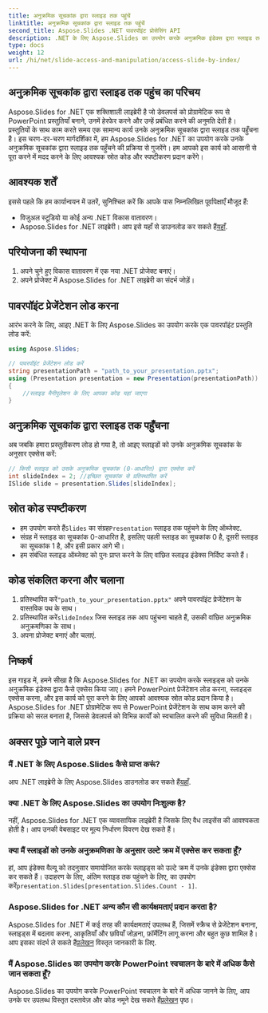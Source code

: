 ```yaml
---
title: अनुक्रमिक सूचकांक द्वारा स्लाइड तक पहुंचें
linktitle: अनुक्रमिक सूचकांक द्वारा स्लाइड तक पहुंचें
second_title: Aspose.Slides .NET पावरपॉइंट प्रोसेसिंग API
description: .NET के लिए Aspose.Slides का उपयोग करके अनुक्रमिक इंडेक्स द्वारा स्लाइड तक पहुँचने का तरीका जानें। PowerPoint प्रस्तुतियों को आसानी से नेविगेट और हेरफेर करने के लिए स्रोत कोड के साथ इस चरण-दर-चरण मार्गदर्शिका का पालन करें।
type: docs
weight: 12
url: /hi/net/slide-access-and-manipulation/access-slide-by-index/
---
```


## अनुक्रमिक सूचकांक द्वारा स्लाइड तक पहुंच का परिचय

Aspose.Slides for .NET एक शक्तिशाली लाइब्रेरी है जो डेवलपर्स को प्रोग्रामेटिक रूप से PowerPoint प्रस्तुतियाँ बनाने, उनमें हेरफेर करने और उन्हें प्रबंधित करने की अनुमति देती है। प्रस्तुतियों के साथ काम करते समय एक सामान्य कार्य उनके अनुक्रमिक सूचकांक द्वारा स्लाइड तक पहुँचना है। इस चरण-दर-चरण मार्गदर्शिका में, हम Aspose.Slides for .NET का उपयोग करके उनके अनुक्रमिक सूचकांक द्वारा स्लाइड तक पहुँचने की प्रक्रिया से गुजरेंगे। हम आपको इस कार्य को आसानी से पूरा करने में मदद करने के लिए आवश्यक स्रोत कोड और स्पष्टीकरण प्रदान करेंगे।

## आवश्यक शर्तें

इससे पहले कि हम कार्यान्वयन में उतरें, सुनिश्चित करें कि आपके पास निम्नलिखित पूर्वापेक्षाएँ मौजूद हैं:

- विजुअल स्टूडियो या कोई अन्य .NET विकास वातावरण।
-  Aspose.Slides for .NET लाइब्रेरी। आप इसे यहाँ से डाउनलोड कर सकते हैं[यहाँ](https://releases.aspose.com/slides/net/).

## परियोजना की स्थापना

1. अपने चुने हुए विकास वातावरण में एक नया .NET प्रोजेक्ट बनाएं।
2. अपने प्रोजेक्ट में Aspose.Slides for .NET लाइब्रेरी का संदर्भ जोड़ें।

## पावरपॉइंट प्रेजेंटेशन लोड करना

आरंभ करने के लिए, आइए .NET के लिए Aspose.Slides का उपयोग करके एक पावरपॉइंट प्रस्तुति लोड करें:

```csharp
using Aspose.Slides;

// पावरपॉइंट प्रेजेंटेशन लोड करें
string presentationPath = "path_to_your_presentation.pptx";
using (Presentation presentation = new Presentation(presentationPath))
{
    //स्लाइड मैनीपुलेशन के लिए आपका कोड यहां जाएगा
}
```

## अनुक्रमिक सूचकांक द्वारा स्लाइड तक पहुँचना

अब जबकि हमारा प्रस्तुतीकरण लोड हो गया है, तो आइए स्लाइडों को उनके अनुक्रमिक सूचकांक के अनुसार एक्सेस करें:

```csharp
// किसी स्लाइड को उसके अनुक्रमिक सूचकांक (0-आधारित) द्वारा एक्सेस करें
int slideIndex = 2; //इच्छित सूचकांक से प्रतिस्थापित करें
ISlide slide = presentation.Slides[slideIndex];
```

## स्रोत कोड स्पष्टीकरण

-  हम उपयोग करते हैं`Slides` का संग्रह`Presentation` स्लाइड तक पहुंचने के लिए ऑब्जेक्ट.
- संग्रह में स्लाइड का सूचकांक 0-आधारित है, इसलिए पहली स्लाइड का सूचकांक 0 है, दूसरी स्लाइड का सूचकांक 1 है, और इसी प्रकार आगे भी।
- हम संबंधित स्लाइड ऑब्जेक्ट को पुनः प्राप्त करने के लिए वांछित स्लाइड इंडेक्स निर्दिष्ट करते हैं।

## कोड संकलित करना और चलाना

1.  प्रतिस्थापित करें`"path_to_your_presentation.pptx"` अपने पावरपॉइंट प्रेजेंटेशन के वास्तविक पथ के साथ।
2.  प्रतिस्थापित करें`slideIndex` जिस स्लाइड तक आप पहुंचना चाहते हैं, उसकी वांछित अनुक्रमिक अनुक्रमणिका के साथ।
3. अपना प्रोजेक्ट बनाएं और चलाएं.

## निष्कर्ष

इस गाइड में, हमने सीखा है कि Aspose.Slides for .NET का उपयोग करके स्लाइड्स को उनके अनुक्रमिक इंडेक्स द्वारा कैसे एक्सेस किया जाए। हमने PowerPoint प्रेजेंटेशन लोड करना, स्लाइड्स एक्सेस करना, और इस कार्य को पूरा करने के लिए आपको आवश्यक स्रोत कोड प्रदान किया है। Aspose.Slides for .NET प्रोग्रामेटिक रूप से PowerPoint प्रेजेंटेशन के साथ काम करने की प्रक्रिया को सरल बनाता है, जिससे डेवलपर्स को विभिन्न कार्यों को स्वचालित करने की सुविधा मिलती है।

## अक्सर पूछे जाने वाले प्रश्न

### मैं .NET के लिए Aspose.Slides कैसे प्राप्त करूं?

 आप .NET लाइब्रेरी के लिए Aspose.Slides डाउनलोड कर सकते हैं[यहाँ](https://releases.aspose.com/slides/net/).

### क्या .NET के लिए Aspose.Slides का उपयोग निःशुल्क है?

नहीं, Aspose.Slides for .NET एक व्यावसायिक लाइब्रेरी है जिसके लिए वैध लाइसेंस की आवश्यकता होती है। आप उनकी वेबसाइट पर मूल्य निर्धारण विवरण देख सकते हैं।

### क्या मैं स्लाइडों को उनके अनुक्रमणिका के अनुसार उल्टे क्रम में एक्सेस कर सकता हूँ?

 हां, आप इंडेक्स वैल्यू को तदनुसार समायोजित करके स्लाइड्स को उल्टे क्रम में उनके इंडेक्स द्वारा एक्सेस कर सकते हैं। उदाहरण के लिए, अंतिम स्लाइड तक पहुंचने के लिए, का उपयोग करें`presentation.Slides[presentation.Slides.Count - 1]`.

### Aspose.Slides for .NET अन्य कौन सी कार्यक्षमताएं प्रदान करता है?

Aspose.Slides for .NET में कई तरह की कार्यक्षमताएं उपलब्ध हैं, जिसमें स्क्रैच से प्रेजेंटेशन बनाना, स्लाइड्स में बदलाव करना, आकृतियाँ और छवियाँ जोड़ना, फ़ॉर्मेटिंग लागू करना और बहुत कुछ शामिल है। आप इसका संदर्भ ले सकते हैं[प्रलेखन](https://reference.aspose.com/slides/net/) विस्तृत जानकारी के लिए.

### मैं Aspose.Slides का उपयोग करके PowerPoint स्वचालन के बारे में अधिक कैसे जान सकता हूँ?

 Aspose.Slides का उपयोग करके PowerPoint स्वचालन के बारे में अधिक जानने के लिए, आप उनके पर उपलब्ध विस्तृत दस्तावेज़ और कोड नमूने देख सकते हैं[प्रलेखन](https://reference.aspose.com/slides/net/) पृष्ठ।